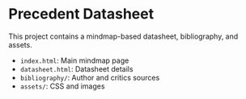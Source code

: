 # Precedent Datasheet

This project contains a mindmap-based datasheet, bibliography, and assets.

- `index.html`: Main mindmap page
- `datasheet.html`: Datasheet details
- `bibliography/`: Author and critics sources
- `assets/`: CSS and images
